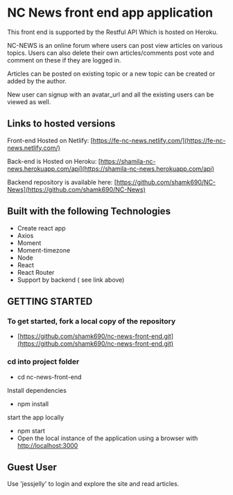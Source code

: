 # NC News front end app application

This front end is supported by the Restful API Which is hosted on Heroku.

NC-NEWS is an online forum where users can post view articles on various topics. Users can also delete their own articles/comments post vote and comment on these if they are logged in.

Articles can be posted on existing topic or a new topic can be created or added by the author.

New user can signup with an avatar_url and all the existing users can be viewed as well.

## Links to hosted versions

Front-end Hosted on Netlify: [https://fe-nc-news.netlify.com/](https://fe-nc-news.netlify.com/)

Back-end is Hosted on Heroku: [https://shamila-nc-news.herokuapp.com/api](https://shamila-nc-news.herokuapp.com/api)

Backend repository is available here: [https://github.com/shamk690/NC-News](https://github.com/shamk690/NC-News)

## Built with the following Technologies

- Create react app
- Axios
- Moment
- Moment-timezone
- Node
- React
- React Router
- Support by backend ( see link above)

## GETTING STARTED

### To get started, fork a local copy of the repository

- [https://github.com/shamk690/nc-news-front-end.git](https://github.com/shamk690/nc-news-front-end.git)

### cd into project folder

- cd nc-news-front-end

Install dependencies

- npm install

start the app locally

- npm start
- Open the local instance of the application using a browser with [http://localhost:3000](http://localhost:3000/)

## Guest User

Use &#39;jessjelly&#39; to login and explore the site and read articles.

